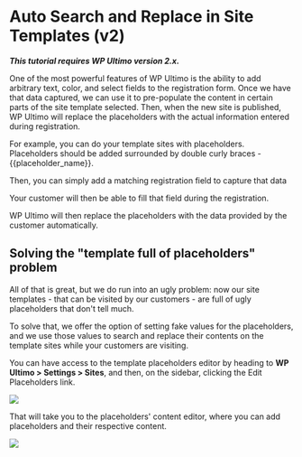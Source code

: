 # Auto Search and Replace in Site Templates (v2)

_**This tutorial requires WP UItimo version 2.x.**_

One of the most powerful features of WP Ultimo is the ability to add arbitrary text, color, and select fields to the registration form. Once we have that data captured, we can use it to pre-populate the content in certain parts of the site template selected. Then, when the new site is published, WP Ultimo will replace the placeholders with the actual information entered during registration.

For example, you can do your template sites with placeholders. Placeholders should be added surrounded by double curly braces - {{placeholder_name}}.

Then, you can simply add a matching registration field to capture that data

Your customer will then be able to fill that field during the registration.

WP Ultimo will then replace the placeholders with the data provided by the customer automatically.

## **Solving the "template full of placeholders" problem**

All of that is great, but we do run into an ugly problem: now our site templates - that can be visited by our customers - are full of ugly placeholders that don't tell much.

To solve that, we offer the option of setting fake values for the placeholders, and we use those values to search and replace their contents on the template sites while your customers are visiting.

You can have access to the template placeholders editor by heading to **WP Ultimo > Settings > Sites**, and then, on the sidebar, clicking the Edit Placeholders link.

![](assets/images/e3b243d1.png)

That will take you to the placeholders' content editor, where you can add placeholders and their respective content.

![](assets/images/da1abb75.png)
